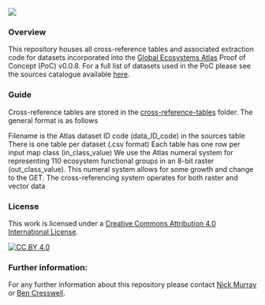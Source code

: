 ![](https://earthobservations.org/storage/app/resources/resize/400_0_0_0_auto/img_20e49191fd95e90e7a80d3f6e795558e.webp)

### Overview 
This repository houses all cross-reference tables and associated extraction code for datasets incorporated into the [Global Ecosystems Atlas](https://globalecosystemsatlas.org/atlas) Proof of Concept (PoC) v0.0.8. For a full list of datasets used in the PoC please see the sources catalogue available [here](https://globalecosystemsatlas.org/data/sources-catalogue#tabs).

### Guide
Cross-reference tables are stored in the [cross-reference-tables](https://github.com/geo-global-ecosystem-atlas/cross-reference-tables/tree/main/cross-reference_tables) folder. The general format is as follows
 
Filename is the Atlas dataset ID code (data_ID_code) in the sources table
There is one table per dataset (.csv format)
Each table has one row per input map class (in_class_value)
We use the Atlas numeral system for representing 110 ecosystem functional groups in an 8-bit raster (out_class_value). This numeral system allows for some growth and change to the GET.
The cross-referencing system operates for both raster and vector data

### License
This work is licensed under a
[Creative Commons Attribution 4.0 International License][cc-by].

[![CC BY 4.0][cc-by-image]][cc-by]

[cc-by]: http://creativecommons.org/licenses/by/4.0/
[cc-by-image]: https://i.creativecommons.org/l/by/4.0/88x31.png
[cc-by-shield]: https://img.shields.io/badge/License-CC%20BY%204.0-lightgrey.svg


### Further information:
For any further information about this repository please contact [Nick Murray](nicholas.murray@jcu.edu.au) or [Ben Cresswell](benjamin.cresswell@jcu.edu.au).

